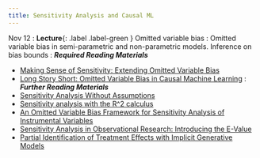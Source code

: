 ```yaml
---
title: Sensitivity Analysis and Causal ML
---
```


Nov 12
: **Lecture**{: .label .label-green } Omitted variable bias
: Omitted variable bias in semi-parametric and non-parametric models. Inference on bias bounds
: ***Required Reading Materials***
- [Making Sense of Sensitivity: Extending Omitted Variable Bias](https://carloscinelli.com/files/Cinelli%20and%20Hazlett%20(2020)%20-%20Making%20Sense%20of%20Sensitivity.pdf)
- [Long Story Short: Omitted Variable Bias in Causal Machine Learning](https://arxiv.org/abs/2112.13398)
: ***Further Reading Materials***
- [Sensitivity Analysis Without Assumptions](https://www.ncbi.nlm.nih.gov/pmc/articles/PMC4820664/)
- [Sensitivity analysis with the R^2 calculus](https://arxiv.org/abs/2301.00040)
- [An Omitted Variable Bias Framework for Sensitivity Analysis of Instrumental Variables](https://carloscinelli.com/files/Cinelli%20and%20Hazlett%20(2020)%20-%20OVB%20for%20IV.pdf)
- [Sensitivity Analysis in Observational Research: Introducing the E-Value](https://pubmed.ncbi.nlm.nih.gov/28693043/)
- [Partial Identification of Treatment Effects with Implicit Generative Models](https://arxiv.org/abs/2210.08139)

